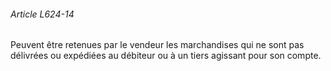 ###### Article L624-14

Peuvent être retenues par le vendeur les marchandises qui ne sont pas délivrées ou expédiées au débiteur ou à un tiers agissant pour son compte.

